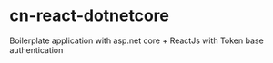 # cn-react-dotnetcore
Boilerplate application with asp.net core + ReactJs with Token base authentication
